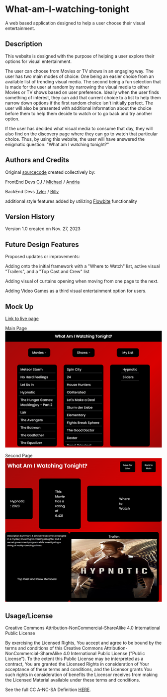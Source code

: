 # What-am-I-watching-tonight
A web based application designed to help a user choose their visual entertainment.

## Description
This website is designed with the purpose of helping a user explore their options for visual entertainment. 

The user can choose from Movies or TV shows in an engaging way. The user has two main modes of choice: One being an easier choice from an available list of trending visual media. The second being a fun selection that is made for the user at random by narrowing the visual media to either Movies or TV shows based on user preference. Ideally when the user finds something of interest, they can add that current choice to a list to help them narrow down options if the first random choice isn't initially perfect. The user will also be presented with additional information about the choice before them to help them decide to watch or to go back and try another option. 

If the user has decided what visual media to consume that day, they will also find on the discovery page where they can go to watch that particular choice. Thus, by using this website, the user will have answered the enigmatic question: "What am I watching tonight?"

## Authors and Credits
Original <a href="https://github.com/psiko23/What-am-I-watching-tonight">sourcecode</a> created collectively by:

FrontEnd Devs
<a href="https://github.com/cjva24">CJ</a> / <a href="https://github.com/Gerlach0130">Michael</a> / <a href="https://github.com/EowynStark">Andria</a> 

BackEnd Devs
<a href="https://github.com/psiko23">Tyler</a> / <a href="https://github.com/BrdwrdI">Billy</a>

additional style features added by utilizing <a href="https://flowbite.com/docs/getting-started/introduction/">Flowbite</a> functionality

## Version History
Version 1.0 created on Nov. 27, 2023


## Future Design Features
Proposed updates or improvements:

Adding onto the initial framework with a "Where to Watch" list, active visual "Trailers", and a "Top Cast and Crew" list 

Adding visual of curtains opening when moving from one page to the next.

Adding Video Games as a third visual entertainment option for users.

## Mock Up
<a href="https://psiko23.github.io/What-am-I-watching-tonight/">Link to live page</a>

Main Page
<img src="./assets/images/127.0.0.1_5500_index.html.png">

Second Page
<img src="./assets/images/127.0.0.1_5500_display.html.png">

## Usage/License
Creative Commons Attribution-NonCommercial-ShareAlike 4.0 International
Public License

By exercising the Licensed Rights, You accept and agree
to be bound by the terms and conditions of this Creative Commons
Attribution-NonCommercial-ShareAlike 4.0 International Public License
("Public License"). To the extent this Public License may be
interpreted as a contract, You are granted the Licensed Rights in
consideration of Your acceptance of these terms and conditions, and the
Licensor grants You such rights in consideration of benefits the
Licensor receives from making the Licensed Material available under
these terms and conditions.

See the full CC A-NC-SA Definition [HERE](./LICENSE).